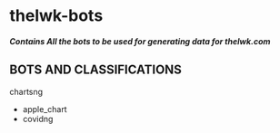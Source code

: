# thelwk-bots
##### Contains All the bots to be used for generating data for thelwk.com

## BOTS AND CLASSIFICATIONS

chartsng
* apple_chart
* covidng



